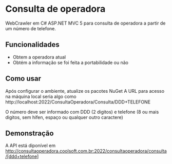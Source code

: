 Consulta de operadora
=======================

WebCrawler em C# ASP.NET MVC 5 para consulta de operadora a partir de um número de telefone.



Funcionalidades
--------

- Obtem a operadora atual
- Obtém a informação se foi feita a portabilidade ou não


Como usar
----------

Após configurar o ambiente, atualize os pacotes NuGet
A URL para acesso na máquina local seria algo como http://localhost:2022/ConsultaOperadora/Consulta/DDD+TELEFONE

O número deve ser informado com DDD (2 digitos) e telefone (8 ou mais digitos, sem hifen, espaço ou qualquer outro caractere)



Demonstração
----------

A API está diponível em http://consultaoperadora.coolsoft.com.br:2022/consultaoperadora/consulta/[ddd+telefone]
